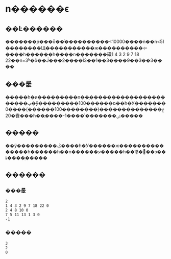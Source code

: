 
# n������ϵ  

## ��Ŀ������  

�������ɲ���ȫ��ͬ����������<10000����n��n<5)��������Щ�����������ж����������㣺����һ������һ����n�������磺1 4 3 2 9 7 18 22��n=3ʱ�õ��Ĵ���2����Ϊ3��1��3����9��3��3����

## ���룺  
�����һ�и���������n��ֵ����������������������ݡ�ÿ���������100������ռ��һ�У�������0����(������100��������)���������ݲ�����20�飬���һ��ֻ����-1����ʾ�������ݽ�����

## �����  
��ÿ���������ݣ����һ�У������ж���������������һ������һ��n������ע�����һ��ĩβ�޻��з��ȶ����ַ�����

## ������

### ���룺
```
2
1 4 3 2 9 7 18 22 0
2 4 8 10 0
7 5 11 13 1 3 0
-1
```
### �����
```
3
2
0
```